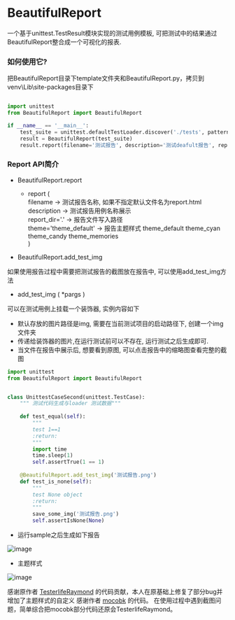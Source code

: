 # BeautifulReport

一个基于unittest.TestResult模块实现的测试用例模板, 可把测试中的结果通过BeautifulReport整合成一个可视化的报表.

### 如何使用它?

把BeautifulReport目录下template文件夹和BeautifulReport.py，拷贝到venv\Lib\site-packages目录下


```python

import unittest
from BeautifulReport import BeautifulReport

if __name__ == '__main__':
    test_suite = unittest.defaultTestLoader.discover('./tests', pattern='test*.py')
    result = BeautifulReport(test_suite)
    result.report(filename='测试报告', description='测试deafult报告', report_dir='report', theme='theme_default')

```

### Report API简介

* BeautifulReport.report
    * report (  
      filename -> 测试报告名称, 如果不指定默认文件名为report.html  
      description -> 测试报告用例名称展示  
      report_dir='.' -> 报告文件写入路径  
      theme='theme_default' -> 报告主题样式 theme_default theme_cyan theme_candy theme_memories  
      )

* BeautifulReport.add_test_img

如果使用报告过程中需要把测试报告的截图放在报告中, 可以使用add_test_img方法

* add_test_img (
  *pargs
  )

可以在测试用例上挂载一个装饰器, 实例内容如下

* 默认存放的图片路径是img, 需要在当前测试项目的启动路径下, 创建一个img文件夹
* 传递给装饰器的图片,在运行测试前可以不存在, 运行测试之后生成即可.
* 当文件在报告中展示后, 想要看到原图, 可以点击报告中的缩略图查看完整的截图

```python
import unittest
from BeautifulReport import BeautifulReport


class UnittestCaseSecond(unittest.TestCase):
    """ 测试代码生成与loader 测试数据"""
    
    def test_equal(self):
        """
        test 1==1
        :return:
        """
        import time
        time.sleep(1)
        self.assertTrue(1 == 1)
    
    @BeautifulReport.add_test_img('测试报告.png')
    def test_is_none(self):
        """
        test None object
        :return:
        """
        save_some_img('测试报告.png')
        self.assertIsNone(None)
```

* 运行sample之后生成如下报告

![image](http://mocobk.test.upcdn.net/image/img20190325125101.jpg)

* 主题样式

![image](http://mocobk.test.upcdn.net/image/img20190325124850.jpg)

感谢原作者 [TesterlifeRaymond](https://github.com/TesterlifeRaymond/BeautifulReport) 的代码贡献，本人在原基础上修复了部分bug并增加了主题样式的自定义
感谢作者 [mocobk](https://github.com/mocobk/BeautifulReport) 的代码。
在使用过程中遇到截图问题，简单综合把mocobk部分代码还原会TesterlifeRaymond。
